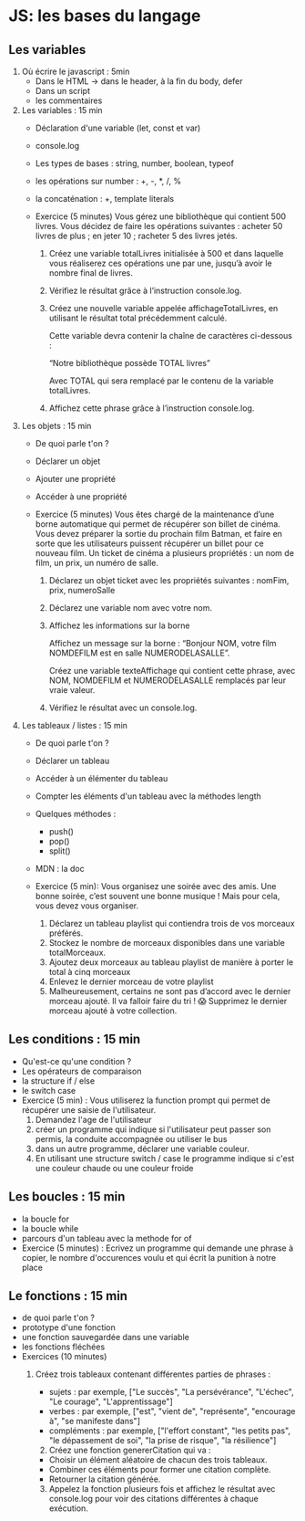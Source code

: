 # JS: les bases du langage
## Les variables
1. Où écrire le javascript : 5min
    - Dans le HTML -> dans le header, à la fin du body, defer
    - Dans un script
    - les commentaires
1. Les variables : 15 min
    - Déclaration d'une variable (let, const et var)
    - console.log
    - Les types de bases : string, number, boolean, typeof
    - les opérations sur number : +, -, *, /, %
    - la concaténation : +, template literals
    - Exercice (5 minutes)
        Vous gérez une bibliothèque qui contient 500 livres. Vous décidez de faire les opérations suivantes :
            acheter 50 livres de plus ; 
            en jeter 10 ;
            racheter 5 des livres jetés.

        1. Créez une variable totalLivres initialisée à 500 et dans laquelle vous réaliserez ces opérations une par une, jusqu’à avoir le nombre final de livres. 

        2. Vérifiez le résultat grâce à l’instruction console.log.

        3. Créez une nouvelle variable appelée affichageTotalLivres, en utilisant le résultat total précédemment calculé. 

            Cette variable devra contenir la chaîne de caractères ci-dessous :

            “Notre bibliothèque possède TOTAL livres”

            Avec TOTAL qui sera remplacé par le contenu de la variable totalLivres.

        4. Affichez cette phrase grâce à l’instruction console.log.
1. Les objets : 15 min
    - De quoi parle t'on ?
    - Déclarer un objet
    - Ajouter une propriété
    - Accéder à une propriété
    - Exercice (5 minutes)
        Vous êtes chargé de la maintenance d’une borne automatique qui permet de récupérer son billet de cinéma. Vous devez préparer la sortie du prochain film Batman, et faire en sorte que les utilisateurs puissent récupérer un billet pour ce nouveau film.
        Un ticket de cinéma a plusieurs propriétés : un nom de film, un prix, un numéro de salle.

        1. Déclarez un objet ticket avec les propriétés suivantes : nomFim, prix, numeroSalle


        2. Déclarez une variable nom avec votre nom. 

        3. Affichez les informations sur la borne

            Affichez un message sur la borne : “Bonjour NOM, votre film NOMDEFILM est en salle NUMERODELASALLE”.

            Créez une variable texteAffichage qui contient cette phrase, avec NOM, NOMDEFILM et NUMERODELASALLE remplacés par leur vraie valeur.

        4. Vérifiez le résultat avec un console.log. 
1. Les tableaux / listes : 15 min
    - De quoi parle t'on ?
    - Déclarer un tableau
    - Accéder à un élémenter du tableau
    - Compter les éléments d'un tableau avec la méthodes length
    - Quelques méthodes :
        - push()
        - pop()
        - split()
    - MDN : la doc
    - Exercice (5 min):
        Vous organisez une soirée avec des amis. Une bonne soirée, c’est souvent une bonne musique ! Mais pour cela, vous devez vous organiser.
        
        1. Déclarez un tableau playlist qui contiendra trois de vos morceaux préférés.
        2. Stockez le nombre de morceaux disponibles dans une variable totalMorceaux.
        3. Ajoutez deux morceaux au tableau playlist de manière à porter le total à cinq morceaux
        4. Enlevez le dernier morceau de votre playlist
        5. Malheureusement, certains ne sont pas d’accord avec le dernier morceau ajouté. Il va falloir faire du tri ! 😱
        Supprimez le dernier morceau ajouté à votre collection.

## Les conditions  : 15 min
- Qu'est-ce qu'une condition ?
- Les opérateurs de comparaison
- la structure if / else
- le switch case
- Exercice (5 min) :
    Vous utiliserez la function prompt qui permet de récupérer une saisie de l'utilisateur.
    1. Demandez l'age de l'utilisateur
    2. créer un programme qui indique si l'utilisateur peut passer son permis, la conduite accompagnée ou utiliser le bus
    1. dans un autre programme, déclarer une variable couleur.
    2. En utilisant une structure switch / case le programme indique si c'est une couleur chaude ou une couleur froide

## Les boucles : 15 min
- la boucle for
- la boucle while
- parcours d'un tableau avec la methode for of
- Exercice (5 minutes) :
    Ecrivez un programme qui demande une phrase à copier, le nombre d'occurences voulu et qui écrit la punition à notre place

## Le fonctions : 15 min
- de quoi parle t'on ?
- prototype d'une fonction
- une fonction sauvegardée dans une variable
- les fonctions fléchées
- Exercices  (10 minutes)
    1. Créez trois tableaux contenant différentes parties de phrases :
        - sujets : par exemple, ["Le succès", "La persévérance", "L'échec", "Le courage", "L'apprentissage"]
        - verbes : par exemple, ["est", "vient de", "représente", "encourage à", "se manifeste dans"]
        - compléments : par exemple, ["l'effort constant", "les petits pas", "le dépassement de soi", "la prise de risque", "la résilience"]

        2. Créez une fonction genererCitation qui va :

        - Choisir un élément aléatoire de chacun des trois tableaux.
        - Combiner ces éléments pour former une citation complète.
        - Retourner la citation générée.

        3. Appelez la fonction plusieurs fois et affichez le résultat avec console.log pour voir des citations différentes à chaque exécution.





    






    

